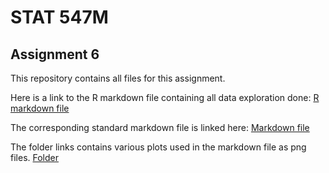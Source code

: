 # STAT 547M

## Assignment 6

This repository contains all files for this assignment.

Here is a link to the R markdown file containing all data exploration done: [R markdown file](https://github.com/STAT545-UBC-students/hw06-curtis77/blob/master/Homework6-Exercises.Rmd)

The corresponding standard markdown file is linked here: [Markdown file](https://github.com/STAT545-UBC-students/hw06-curtis77/blob/master/Homework6-Exercises.md)

The folder links contains various plots used in the markdown file as png files. [Folder](https://github.com/STAT545-UBC-students/hw06-curtis77/tree/master/Gapminder-Exploration_files/figure-markdown_github)